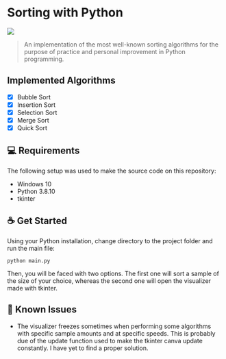 # Sorting with Python

<div>
  <img src="https://media.giphy.com/media/zUrqdzJIfaicaqKLbQ/giphy.gif"/>
</div>

> An implementation of the most well-known sorting algorithms for the purpose of practice and personal improvement in Python programming.

## Implemented Algorithms

- [X] Bubble Sort
- [X] Insertion Sort
- [X] Selection Sort
- [X] Merge Sort
- [X] Quick Sort

## 💻 Requirements

The following setup was used to make the source code on this repository:

* Windows 10
* Python 3.8.10
* tkinter

## ☕ Get Started

Using your Python installation, change directory to the project folder and run the main file:

```
python main.py
```

Then, you will be faced with two options. The first one will sort a sample of the size of your choice, whereas the second one will open the visualizer made with tkinter.

## :wrench: Known Issues

* The visualizer freezes sometimes when performing some algorithms with specific sample amounts and at specific speeds. 
This is probably due of the update function used to make the tkinter canva update constantly. I have yet to find a proper
solution.
